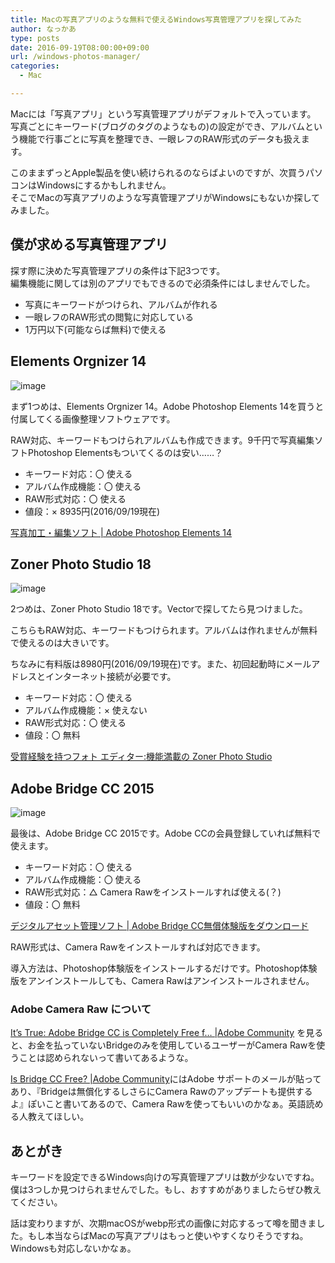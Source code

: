 ```yaml
---
title: Macの写真アプリのような無料で使えるWindows写真管理アプリを探してみた
author: なっかあ
type: posts
date: 2016-09-19T08:00:00+09:00
url: /windows-photos-manager/
categories:
  - Mac

---
```

Macには「写真アプリ」という写真管理アプリがデフォルトで入っています。  
写真ごとにキーワード(ブログのタグのようなもの)の設定ができ、アルバムという機能で行事ごとに写真を整理でき、一眼レフのRAW形式のデータも扱えます。
  
このままずっとApple製品を使い続けられるのならばよいのですが、次買うパソコンはWindowsにするかもしれません。  
そこでMacの写真アプリのような写真管理アプリがWindowsにもないか探してみました。

## 僕が求める写真管理アプリ

探す際に決めた写真管理アプリの条件は下記3つです。  
編集機能に関しては別のアプリでもできるので必須条件にはしませんでした。

* 写真にキーワードがつけられ、アルバムが作れる 
* 一眼レフのRAW形式の閲覧に対応している 
* 1万円以下(可能ならば無料)で使える

## Elements Orgnizer 14

![image](/img/wp/elements-orgnizer-14-1-768x591.jpg)

まず1つめは、Elements Orgnizer 14。Adobe Photoshop Elements 14を買うと付属してくる画像整理ソフトウェアです。

RAW対応、キーワードもつけられアルバムも作成できます。9千円で写真編集ソフトPhotoshop Elementsもついてくるのは安い……？

* キーワード対応：〇 使える
* アルバム作成機能：〇 使える
* RAW形式対応：〇 使える
* 値段：× 8935円(2016/09/19現在)

[写真加工・編集ソフト | Adobe Photoshop Elements 14](http://www.adobe.com/jp/products/photoshop-elements.html)

## Zoner Photo Studio 18

![image](/img/wp/zoner-photo-studio-18-1.jpg)

2つめは、Zoner Photo Studio 18です。Vectorで探してたら見つけました。

こちらもRAW対応、キーワードもつけられます。アルバムは作れませんが無料で使えるのは大きいです。

ちなみに有料版は8980円(2016/09/19現在)です。また、初回起動時にメールアドレスとインターネット接続が必要です。

* キーワード対応：〇 使える
* アルバム作成機能：× 使えない
* RAW形式対応：〇 使える
* 値段：〇 無料

[受賞経験を持つフォト エディター:機能満載の Zoner Photo Studio](https://free.zoner.com/jp/)

## Adobe Bridge CC 2015

![image](/img/wp/adobe-bridge-cc2015-1.jpg)

最後は、Adobe Bridge CC 2015です。Adobe CCの会員登録していれば無料で使えます。

* キーワード対応：〇 使える
* アルバム作成機能：〇 使える
* RAW形式対応：△ Camera Rawをインストールすれば使える(？)
* 値段：〇 無料

[デジタルアセット管理ソフト | Adobe Bridge CC無償体験版をダウンロード](https://www.adobe.com/jp/products/bridge.html)

RAW形式は、Camera Rawをインストールすれば対応できます。

導入方法は、Photoshop体験版をインストールするだけです。Photoshop体験版をアンインストールしても、Camera Rawはアンインストールされません。

### Adobe Camera Raw について

[It’s True: Adobe Bridge CC is Completely Free f&#8230; |Adobe Community](https://forums.adobe.com/message/8174018#8174018) を見ると、お金を払っていないBridgeのみを使用しているユーザーがCamera Rawを使うことは認められないって書いてあるような。

[Is Bridge CC Free? |Adobe Community](https://forums.adobe.com/message/8527365#8527365)にはAdobe サポートのメールが貼ってあり、『Bridgeは無償化するしさらにCamera Rawのアップデートも提供するよ』ぽいこと書いてあるので、Camera Rawを使ってもいいのかなぁ。英語読める人教えてほしい。

## あとがき

キーワードを設定できるWindows向けの写真管理アプリは数が少ないですね。僕は3つしか見つけられませんでした。もし、おすすめがありましたらぜひ教えてください。  

話は変わりますが、次期macOSがwebp形式の画像に対応するって噂を聞きました。もし本当ならばMacの写真アプリはもっと使いやすくなりそうですね。Windowsも対応しないかなぁ。
